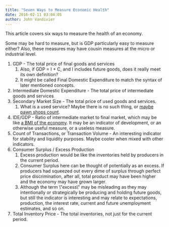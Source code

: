 ```yaml
---
title: "Seven Ways to Measure Economic Health"
date: 2016-02-11 03:04:05
author: John Vandivier
---
```




This article covers six ways to measure the health of an economy.

Some may be hard to measure, but is GDP particularly easy to measure either? Also, these measures may have cousin measures at the micro or industrial level.
<ol>
	<li>GDP - The total price of final goods and services
<ol>
	<li>Also, if GDP = I + C, and I includes future goods, does it really meet its own definition?</li>
	<li>It might be called Final Domestic Expenditure to match the syntax of later mentioned concepts.</li>
</ol>
</li>
	<li>Intermediate Domestic Expenditure - The total price of intermediate goods and services</li>
	<li>Secondary Market Size - The total price of used goods and services.
<ol>
	<li>What is a used service? Maybe there is no such thing, or <a href=\"http://www.afterecon.com/economics-and-finance/gdp-not-equal-gross-domestic-income/\">maybe pawn shops count</a>.</li>
</ol>
</li>
	<li>IDE/GDP - Ratio of intermediate market to final market, which may be like <a href=\"http://fee.org/the_freeman/detail/gdp-economics-fat-or-muscle\">a BMI of the economy</a>. It may be an indicator of development, or an otherwise useful measure, or a useless measure.</li>
	<li>Count of Transactions, or Transaction Volume - An interesting indicator for stability and liquidity purposes. Maybe cooler when mixed with other indicators.</li>
	<li>Consumer Surplus / Excess Production
<ol>
	<li>Excess production would be like the inventories held by producers in the current period.</li>
	<li>Consumer Surplus here can be thought of potentially as an excess. If producers had squeezed out every dime of surplus through perfect price discrimination, after all, total product may have been higher and the economy may have grown larger.</li>
	<li>Although the term \"excess\" may be misleading as they may intentionally or strategically be producing and holding future goods, but still the indicator is interesting and may relate to expectations, production, the interest rate, current and future unemployment estimates, and so on.</li>
</ol>
</li>
	<li>Total Inventory Price - The total inventories, not just for the current period.</li>
</ol>